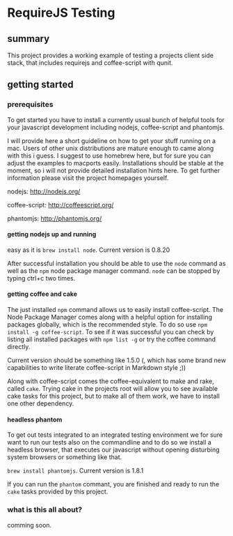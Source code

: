 # RequireJS Testing

## summary

This project provides a working example of testing a projects client side stack,
that includes requirejs and coffee-script with qunit.

## getting started

### prerequisites

To get started you have to install a currently usual bunch of helpful tools
for your javascript development including nodejs, coffee-script and phantomjs.

I will provide here a short guideline on how to get your stuff running
on a mac. Users of other unix distributions are mature enough to came along with
this i guess. I suggest to use homebrew here, but for sure you can adjust the 
examples to macports easily. Installations should be stable at the moment, 
so i will not provide detailed installation hints here. To get further information 
please visit the project homepages yourself.

nodejs: http://nodejs.org/

coffee-script: http://coffeescript.org/

phantomjs: http://phantomjs.org/

#### getting nodejs up and running

easy as it is `brew install node`. Current version is 0.8.20

After successful installation you should be able to use the `node` command as well 
as the `npm` node package manager command. `node` can be stopped by typing ctrl+c two times.

#### getting coffee and cake

The just installed `npm` command allows us to easily install coffee-script. The Node Package Manager
comes along with a helpful option for installing packages globally, which is the recommended style.
To do so use `npm install -g coffee-script`. To see if it was successful you can check by listing 
all installed packages with `npm list -g` or try the coffee command directly.

Current version should be something like 1.5.0 (, which has some brand new capabilities to write literate 
coffee-script in Markdown style ;))

Along with coffee-script comes the coffee-equivalent to make and rake, called `cake`.
Trying cake in the projects root will allow you to see available cake tasks for this project,
but to make all of them work, we have to install one other dependency.

#### headless phantom

To get out tests integrated to an integrated testing environment we for sure want to run our tests
also on the commandline and to do so we install a headless browser, that executes our javascript
without opening disturbing system browsers or something like that.

`brew install phantomjs`. Current version is 1.8.1

If you can run the `phantom` commant, you are finished and ready to run the `cake` tasks 
provided by this project.


### what is this all about?

comming soon.





